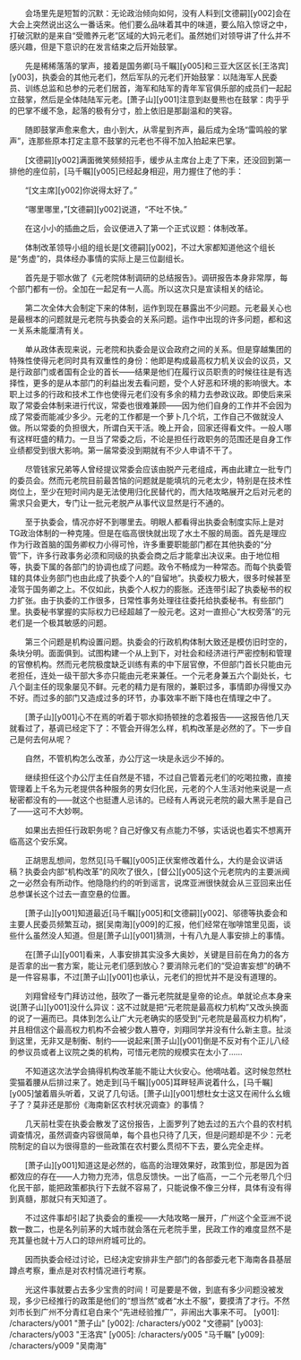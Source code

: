 　　会场里先是短暂的沉默：无论政治倾向如何，没有人料到[文德嗣][y002]会在大会上突然说出这么一番话来。他们要么品味着其中的味道，要么陷入惊讶之中，打破沉默的是来自“受赡养元老”区域的大妈元老们。虽然她们对领导讲了什么并不感兴趣，但是下意识的在发言结束之后开始鼓掌。

　　先是稀稀落落的掌声，接着是国务卿[马千瞩][y005]和三亚大区区长[王洛宾][y003]，执委会的其他元老们，然后军队的元老们开始鼓掌：以陆海军人民委员、训练总监和总参的元老们居首，海军和陆军的青年军官俱乐部的成员们一起起立鼓掌，然后是全体陆陆军元老。[萧子山][y001]注意到赵曼熊也在鼓掌：肉乎乎的巴掌不缓不急，起落的极有分寸，脸上依旧是那副温和的笑容。

　　随即鼓掌声愈来愈大，由小到大，从零星到齐声，最后成为全场“雷鸣般的掌声”，连那些原本打定主意不鼓掌的元老也不得不加入拍起来巴掌。

　　[文德嗣][y002]满面微笑频频招手，缓步从主席台上走了下来，还没回到第一排他的座位前，[马千瞩][y005]已经起身相迎，用力握住了他的手：

　　“[文主席][y002]你说得太好了。”

　　“哪里哪里，”[文德嗣][y002]说道，“不吐不快。”

　　在这小小的插曲之后，会议便进入了第一个正式议题：体制改革。

　　体制改革领导小组的组长是[文德嗣][y002]，不过大家都知道他这个组长是“务虚”的，具体经办事情的实际上是三位副组长。

　　首先是于鄂水做了《元老院体制调研的总结报告》。调研报告本身非常厚，每个部门都有一份。全加在一起足有一人高。所以这次只是宣读相关的结论。

　　第二次全体大会制定下来的体制，运作到现在暴露出不少问题。元老最关心也是最根本的问题就是元老院与执委会的关系问题。运作中出现的许多问题，都和这一关系未能厘清有关。

　　单从政体表现来说，元老院和执委会是议会政府之间的关系。但是穿越集团的特殊性使得元老同时具有双重性的身份：他即是构成最高权力机关议会的议员，又是行政部门或者国有企业的首长――结果是他们在履行议员职责的时候往往是有选择性，更多的是从本部门的利益出发去看问题，受个人好恶和环境的影响很大。本职上过多的行政和技术工作也使得元老们没有多余的精力去参政议政。即使后来采取了常委会体制来进行代议，常委也很难兼顾――因为他们自身的工作并不会因为成了常委而能减少多少。元老的工作都是一个萝卜几个坑，工作自己不做就没人做。所以常委的负担很大，所谓白天干活。晚上开会，回家还得看文件。一般人哪有这样旺盛的精力。一旦当了常委之后，不论是担任行政职务的范围还是自身工作业绩都受到很大影响。第一届常委没到期就有不少人申请不干了。

　　尽管钱家兄弟等人曾经提议常委会应该由脱产元老组成，再由此建立一批专门的委员会。然而元老院目前最苦恼的问题就是能填坑的元老太少，特别是在技术性岗位上，至少在短时间内是无法使用归化民替代的，而大陆攻略展开之后对元老的需求只会更大，专门让一批元老脱产从事代议显然是行不通的。

　　至于执委会，情况亦好不到哪里去。明眼人都看得出执委会制度实际上是对TG政治体制的一种克隆。但是在临高很快就出现了水土不服的局面。首先是理应作为行政首脑的国务卿权力小得可怜，许多重要职能部门都在其他执委的“分管”下，许多行政事务必须和同级的执委会商之后才能拿出决议来。由于地位相等，执委下属的各部门的协调也成了问题。政令不畅成为一种常态。而每个执委管辖的具体业务部门也由此成了执委个人的“自留地”。执委权力极大，很多时候甚至凌驾于国务卿之上。不仅如此，执委个人权力的膨胀。还连带引起了执委秘书的权力扩张。由于执委的工作很多，日常性事务处理往往委托给执委秘书。有些部门里。执委秘书掌握的实际权力已经超越了一般元老。这对一直担心“大权旁落”的元老们是一个极其敏感的问题。

　　第三个问题是机构设置问题。执委会的行政机构体制大致还是模仿旧时空的，条块分明。面面俱到。试图构建一个从上到下，对社会和经济进行严密控制和管理的官僚机构。然而元老院极度缺乏训练有素的中下层官僚，不但部门首长只能由元老担任，连处一级干部大多亦只能由元老来兼任。一个元老身兼五六个副处长，七八个副主任的现象屡见不鲜。元老的精力是有限的，兼职过多，事情即办得慢又办不好。而过多的部门又造成过多的环节，办事效率不断下降也在情理之中了。

　　[萧子山][y001]心不在焉的听着于鄂水抑扬顿挫的念着报告――这报告他几天就看过了，基调已经定下了：不管会开得怎么样，机构改革是必然的了。下一步自己是何去何从呢？

　　自然，不管机构怎么改革，办公厅这一块是永远少不掉的。

　　继续担任这个办公厅主任自然是不错，不过自己管着元老们的吃喝拉撒，直接管理着上千名为元老提供各种服务的男女归化民，元老的个人生活对他来说是一点秘密都没有的――就这个也挺遭人忌讳的。已经有人再说元老院的最大黑手是自己了――这可不大妙啊。

　　如果出去担任行政职务呢？自己好像又有点能力不够，实话说也着实不想离开临高这个安乐窝。

　　正胡思乱想间，忽然见[马千瞩][y005]正伏案修改着什么，大约是会议讲话稿？执委会内部“机构改革”的风吹了很久，[督公][y005]这个元老院内的主要派阀之一必然会有所动作。他隐隐约约的听到谣言，说席亚洲很快就会从三亚回来出任总参谋长这个过去一直空悬的位置。

　　[萧子山][y001]知道最近[马千瞩][y005]和[文德嗣][y002]、邬德等执委会和主要人民委员频繁互动，据[吴南海][y009]的汇报，他们经常在咖啡馆里见面，谈些什么虽然没人知道。但是[萧子山][y001]猜测，十有八九是人事安排上的事情。

　　在[萧子山][y001]看来，人事安排其实没多大奥妙，关键是目前在角力的各方是否拿的出一套方案，能让元老们感到放心？要消除元老们的“受迫害妄想”的确不是一件容易事，不过[萧子山][y001]也承认，元老们的担忧并不是没有道理的。

　　刘翔曾经专门拜访过他，鼓吹了一番元老院就是皇帝的论点。单就论点本身来说[萧子山][y001]没什么异议：这不过就是把“元老院是最高权力机构”又改头换面的说了一遍而已。具体到怎么让广大元老确实的感受到“元老院是最高权力机构”，并且相信这个最高权力机构不会被少数人篡夺，刘翔同学并没有什么新主意。扯淡到这里，无非又是制衡、制约――说起来[萧子山][y001]倒是不反对有个正儿八经的参议员或者上议院之类的机构，可惜元老院的规模实在太小了……

　　不知道这次法学会搞得机构改革能不能让大伙安心。他嘀咕着。这时候忽然杜雯猫着腰从后排过来了。她走到[马千瞩][y005]耳畔轻声说着什么，[马千瞩][y005]皱着眉头听着，又说了几句话。[萧子山][y001]想杜女士这又在闹什么幺蛾子了？莫非还是那份《海南新区农村状况调查》的事情？

　　几天前杜雯在执委会散发了这份报告，上面罗列了她去过的五六个县的农村机调查情况，虽然调查内容很简单，每个县也只待了几天，但是问题却是不少：元老院制定的自以为很得意的一些政策在农村要么贯彻不下去，要么完全走样。

　　[萧子山][y001]知道这是必然的，临高的治理效果好，政策到位，那是因为首都效应的存在――人力物力充沛，信息反馈快。一出了临高，一二个元老带几个归化民干部，能把政策都执行下去就不容易了，只能说像不像三分样，具体有没有得到真髓，那就只有天知道了。

　　不过这件事却引起了执委会的重视――大陆攻略一展开，广州这个全亚洲不说数一数二，也是名列前茅的大城市就会落在元老院手里，民政工作的难度显然不是充其量也就十万人口的琼州府城可比的。

　　因而执委会经过讨论，已经决定安排非生产部门的各部委元老下海南各县基层蹲点考察，重点是对农村情况进行考察。

　　光这件事就要占去多少宝贵的时间！可是要是不做，到底有多少问题没被发现，多少已经推行的政策是他们的“想当然”或者“水土不服”，要摸清了才行。不然刘市长到广州不分青红皂白来个“先进经验推广”，非闹出大事来不可。
[y001]: /characters/y001 "萧子山"
[y002]: /characters/y002 "文德嗣"
[y003]: /characters/y003 "王洛宾"
[y005]: /characters/y005 "马千瞩"
[y009]: /characters/y009 "吴南海"

